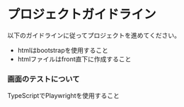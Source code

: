 # プロジェクトガイドライン
以下のガイドラインに従ってプロジェクトを進めてください。

* htmlはbootstrapを使用すること
* htmlファイルはfront直下に作成すること

### 画面のテストについて
TypeScriptでPlaywrightを使用すること